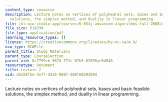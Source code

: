 ```yaml
---
content_type: resource
description: Lecture notes on vertices of polyhedral sets, bases and basic feasible
  solutions, the simplex method, and duality in linear programming.
file: /ol-ocw-studio-app/courses/6-854j-advanced-algorithms-fall-2008/dda50fbe3e77d5268607508f6039369d_lect9_10.pdf
file_size: 514330
file_type: application/pdf
learning_resource_types: []
license: https://creativecommons.org/licenses/by-nc-sa/4.0/
ocw_type: OCWFile
parent_title: Study Materials
parent_type: CourseSection
parent_uid: 0c7799cb-567d-771c-67b5-02098ae5d848
resourcetype: Document
title: Lecture 2
uid: dda50fbe-3e77-d526-8607-508f6039369d
---
```

Lecture notes on vertices of polyhedral sets, bases and basic feasible solutions, the simplex method, and duality in linear programming.